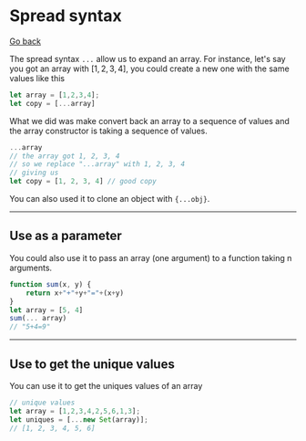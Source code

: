 # Spread syntax

[Go back](..#advanced-syntax)

The spread syntax `...` allow us to expand an array. For instance, let's say you got an array with $[1,2,3,4]$, you could create a new one with the same values like this

```js
let array = [1,2,3,4];
let copy = [...array]
```

What we did was make convert back an array to a sequence of values and the array constructor is taking a sequence of values. 

```js
...array
// the array got 1, 2, 3, 4
// so we replace "...array" with 1, 2, 3, 4
// giving us
let copy = [1, 2, 3, 4] // good copy
```

You can also used it to clone an object with `{...obj}`.

<hr class="sl">

## Use as a parameter

You could also use it to pass an array (one argument) to a function taking n arguments.

```js
function sum(x, y) {
    return x+"+"+y+"="+(x+y)
}
let array = [5, 4]
sum(... array)
// "5+4=9"
```

<hr class="sr">

## Use to get the unique values

You can use it to get the uniques values of an array

```js
// unique values
let array = [1,2,3,4,2,5,6,1,3];
let uniques = [...new Set(array)];
// [1, 2, 3, 4, 5, 6]
```